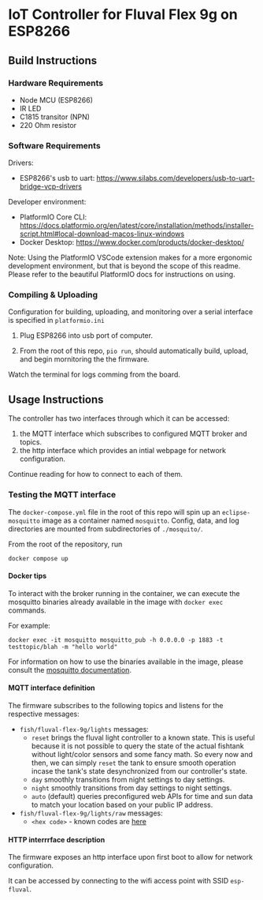 # IoT Controller for Fluval Flex 9g on ESP8266

## Build Instructions

### Hardware Requirements

- Node MCU (ESP8266)
- IR LED
- C1815 transitor (NPN)
- 220 Ohm resistor

### Software Requirements

Drivers:

- ESP8266's usb to uart: <https://www.silabs.com/developers/usb-to-uart-bridge-vcp-drivers>

Developer environment:

- PlatformIO Core CLI: <https://docs.platformio.org/en/latest/core/installation/methods/installer-script.html#local-download-macos-linux-windows>
- Docker Desktop: <https://www.docker.com/products/docker-desktop/>

Note: Using the PlatformIO VSCode extension makes for a more ergonomic development environment, but that is beyond the scope of this readme. Please refer to the beautiful PlatformIO docs for instructions on using.

### Compiling & Uploading

Configuration for building, uploading, and monitoring over a serial interface is specified in `platformio.ini`

1. Plug ESP8266 into usb port of computer.

2. From the root of this repo, `pio run`, should automatically build, upload, and begin mornitoring the the firmware.

Watch the terminal for logs comming from the board.

## Usage Instructions

The controller has two interfaces through which it can be accessed:

1. the MQTT interface which subscribes to configured MQTT broker and topics.
2. the http interface which provides an intial webpage for network configuration.

Continue reading for how to connect to each of them.

### Testing the MQTT interface

The `docker-compose.yml` file in the root of this repo will spin up an
`eclipse-mosquitto` image as a container named `mosquitto`. Config, data, and log
directories are mounted from subdirectories of `./mosquito/`.

From the root of the repository, run

`docker compose up`

#### Docker tips

To interact with the broker running in the container, we can execute the mosquitto
binaries already available in the image with `docker exec` commands.

For example:

`docker exec -it mosquitto mosquitto_pub -h 0.0.0.0 -p 1883 -t testtopic/blah -m "hello world"`

For information on how to use the binaries available in the image, please consult
the [mosquitto documentation](https://mosquitto.org/documentation/).

#### MQTT interface definition

The firmware subscribes to the following topics and listens for the respective messages:

- `fish/fluval-flex-9g/lights` messages:
  - `reset` brings the fluval light controller to a known state.
    This is useful because it is not possible to query the state of the actual fishtank without light/color sensors and some fancy math. So every now and then, we can simply `reset` the tank to ensure smooth operation incase the tank's state desynchronized from our controller's state.
  - `day` smoothly transitions from night settings to day settings.
  - `night` smoothly transitions from day settings to night settings.
  - `auto` (default) queries preconfigured web APIs for time and sun data to match your location based on your public IP address.
- `fish/fluval-flex-9g/lights/raw` messages:
  - `<hex code>` - known codes are [here](src/_fluval_lights.h)

#### HTTP interrrface description

The firmware exposes an http interface upon first boot to allow for network configuration.

It can be accessed by connecting to the wifi access point with SSID `esp-fluval`.
